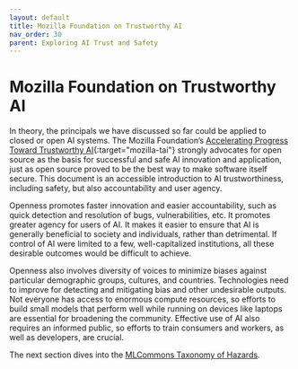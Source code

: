 ```yaml
---
layout: default
title: Mozilla Foundation on Trustworthy AI
nav_order: 30
parent: Exploring AI Trust and Safety
---
```


# Mozilla Foundation on Trustworthy AI

In theory, the principals we have discussed so far could be applied to closed or open AI systems. The Mozilla Foundation’s [Accelerating Progress Toward Trustworthy AI](https://foundation.mozilla.org/en/research/library/accelerating-progress-toward-trustworthy-ai/whitepaper/){:target="mozilla-tai"} strongly advocates for open source as the basis for successful and safe AI innovation and application, just as open source proved to be the best way to make software itself secure. This document is an accessible introduction to AI trustworthiness, including safety, but also accountability and user agency.

Openness promotes faster innovation and easier accountability, such as quick detection and resolution of bugs, vulnerabilities, etc. It promotes greater agency for users of AI. It makes it easier to ensure that AI is generally beneficial to society and individuals, rather than detrimental. If control of AI were limited to a few, well-capitalized institutions, all these desirable outcomes would be difficult to achieve.

Openness also involves diversity of voices to minimize biases against particular demographic groups, cultures, and countries. Technologies need to improve for detecting and mitigating bias and other undesirable outputs. Not everyone has access to enormous compute resources, so efforts to build small models that perform well while running on devices like laptops are essential for broadening the community. Effective use of AI also requires an informed public, so efforts to train consumers and workers, as well as developers, are crucial.

The next section dives into the [MLCommons Taxonomy of Hazards]({{site.baseurl}}/exploring/mlcommons-taxonomy-hazards).
